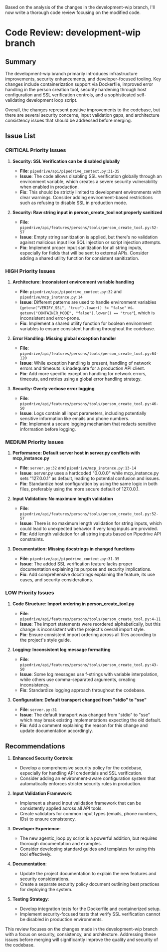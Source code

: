 Based on the analysis of the changes in the development-wip branch, I'll now write a thorough code review focusing on the modified code.

# Code Review: development-wip branch

## Summary

The development-wip branch primarily introduces infrastructure improvements, security enhancements, and developer-focused tooling. Key changes include containerization support via Dockerfile, improved error handling in the person creation tool, security hardening through host configuration and SSL verification controls, and a sophisticated self-validating development loop script. 

Overall, the changes represent positive improvements to the codebase, but there are several security concerns, input validation gaps, and architecture consistency issues that should be addressed before merging.

## Issue List

### CRITICAL Priority Issues

1. **Security: SSL Verification can be disabled globally**
   - **File**: `pipedrive/api/pipedrive_context.py:31-35`
   - **Issue**: The code allows disabling SSL verification globally through an environment variable, which creates a severe security vulnerability when enabled in production.
   - **Fix**: This should be strictly limited to development environments with clear warnings. Consider adding environment-based restrictions such as refusing to disable SSL in production mode.

2. **Security: Raw string input in person_create_tool not properly sanitized**
   - **File**: `pipedrive/api/features/persons/tools/person_create_tool.py:52-57`
   - **Issue**: Empty string sanitization is applied, but there's no validation against malicious input like SQL injection or script injection attempts.
   - **Fix**: Implement proper input sanitization for all string inputs, especially for fields that will be sent to external APIs. Consider adding a shared utility function for consistent sanitization.

### HIGH Priority Issues

1. **Architecture: Inconsistent environment variable handling**
   - **File**: `pipedrive/api/pipedrive_context.py:32` and `pipedrive/mcp_instance.py:14`
   - **Issue**: Different patterns are used to handle environment variables (`getenv("VERIFY_SSL", "true").lower() != "false"` vs. `getenv("CONTAINER_MODE", "false").lower() == "true"`), which is inconsistent and error-prone.
   - **Fix**: Implement a shared utility function for boolean environment variables to ensure consistent handling throughout the codebase.

2. **Error Handling: Missing global exception handler**
   - **File**: `pipedrive/api/features/persons/tools/person_create_tool.py:64-120`
   - **Issue**: While exception handling is present, handling of network errors and timeouts is inadequate for a production API client.
   - **Fix**: Add more specific exception handling for network errors, timeouts, and retries using a global error handling strategy.

3. **Security: Overly verbose error logging**
   - **File**: `pipedrive/api/features/persons/tools/person_create_tool.py:46-50`
   - **Issue**: Logs contain all input parameters, including potentially sensitive information like emails and phone numbers.
   - **Fix**: Implement a secure logging mechanism that redacts sensitive information before logging.

### MEDIUM Priority Issues

1. **Performance: Default server host in server.py conflicts with mcp_instance.py**
   - **File**: `server.py:32` and `pipedrive/mcp_instance.py:13-14`
   - **Issue**: server.py uses a hardcoded "0.0.0.0" while mcp_instance.py sets "127.0.0.1" as default, leading to potential confusion and issues.
   - **Fix**: Standardize host configuration by using the same logic in both files, preferably using the more secure default of 127.0.0.1.

2. **Input Validation: No maximum length validation**
   - **File**: `pipedrive/api/features/persons/tools/person_create_tool.py:52-57`
   - **Issue**: There is no maximum length validation for string inputs, which could lead to unexpected behavior if very long inputs are provided.
   - **Fix**: Add length validation for all string inputs based on Pipedrive API constraints.

3. **Documentation: Missing docstrings in changed functions**
   - **File**: `pipedrive/api/pipedrive_context.py:31-35`
   - **Issue**: The added SSL verification feature lacks proper documentation explaining its purpose and security implications.
   - **Fix**: Add comprehensive docstrings explaining the feature, its use cases, and security considerations.

### LOW Priority Issues

1. **Code Structure: Import ordering in person_create_tool.py**
   - **File**: `pipedrive/api/features/persons/tools/person_create_tool.py:4-11`
   - **Issue**: The import statements were reordered alphabetically, but this change is inconsistent with the project's overall import style.
   - **Fix**: Ensure consistent import ordering across all files according to the project's style guide.

2. **Logging: Inconsistent log message formatting**
   - **File**: `pipedrive/api/features/persons/tools/person_create_tool.py:43-50`
   - **Issue**: Some log messages use f-strings with variable interpolation, while others use comma-separated arguments, creating inconsistency.
   - **Fix**: Standardize logging approach throughout the codebase.

3. **Configuration: Default transport changed from "stdio" to "sse"**
   - **File**: `server.py:31`
   - **Issue**: The default transport was changed from "stdio" to "sse" which may break existing implementations expecting the old default.
   - **Fix**: Add a comment explaining the reason for this change and update documentation accordingly.

## Recommendations

1. **Enhanced Security Controls**:
   - Develop a comprehensive security policy for the codebase, especially for handling API credentials and SSL verification.
   - Consider adding an environment-aware configuration system that automatically enforces stricter security rules in production.

2. **Input Validation Framework**:
   - Implement a shared input validation framework that can be consistently applied across all API tools.
   - Create validators for common input types (emails, phone numbers, IDs) to ensure consistency.

3. **Developer Experience**:
   - The new agentic_loop.py script is a powerful addition, but requires thorough documentation and examples.
   - Consider developing standard guides and templates for using this tool effectively.

4. **Documentation**:
   - Update the project documentation to explain the new features and security considerations.
   - Create a separate security policy document outlining best practices for deploying the system.

5. **Testing Strategy**:
   - Develop integration tests for the Dockerfile and containerized setup.
   - Implement security-focused tests that verify SSL verification cannot be disabled in production environments.

This review focuses on the changes made in the development-wip branch with a focus on security, consistency, and architecture. Addressing these issues before merging will significantly improve the quality and security of the codebase.
